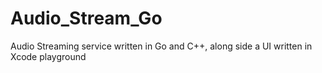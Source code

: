 # Audio_Stream_Go

Audio Streaming service written in Go and C++, along side a UI written in Xcode playground
